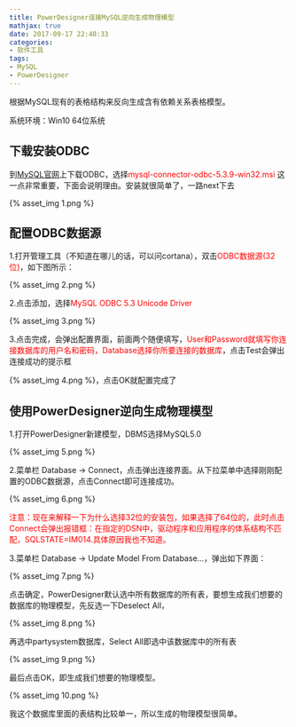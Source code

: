 ```yaml
---
title: PowerDesigner连接MySQL逆向生成物理模型
mathjax: true
date: 2017-09-17 22:40:33
categories:
- 软件工具
tags:
- MySQL
- PowerDesigner
---
```

根据MySQL现有的表格结构来反向生成含有依赖关系表格模型。

<!--more-->

系统环境：Win10 64位系统

## 下载安装ODBC
到[MySQL官网](https://dev.mysql.com/downloads/connector/odbc/)上下载ODBC，选择<font color=red>mysql-connector-odbc-5.3.9-win32.msi</font> 这一点非常重要，下面会说明理由。安装就很简单了，一路next下去

{% asset_img 1.png %}



## 配置ODBC数据源
1.打开管理工具（不知道在哪儿的话，可以问cortana），双击<font color=red>ODBC数据源(32位)</font>，如下图所示：

{% asset_img 2.png %}

2.点击添加，选择<font color=red>MySQL ODBC 5.3 Unicode Driver</font>

{% asset_img 3.png %}

3.点击完成，会弹出配置界面，前面两个随便填写，<font color=red>User和Password就填写你连接数据库的用户名和密码，Database选择你所要连接的数据库</font>，点击Test会弹出连接成功的提示框

{% asset_img 4.png %}，点击OK就配置完成了

## 使用PowerDesigner逆向生成物理模型
1.打开PowerDesigner新建模型，DBMS选择MySQL5.0

{% asset_img 5.png %}

2.菜单栏 Database -> Connect，点击弹出连接界面。从下拉菜单中选择刚刚配置的ODBC数据源，点击Connect即可连接成功。

{% asset_img 6.png %}

<font color=red>注意：现在来解释一下为什么选择32位的安装包，如果选择了64位的，此时点击Connect会弹出报错框：在指定的DSN中，驱动程序和应用程序的体系结构不匹配，SQLSTATE=IM014.具体原因我也不知道。</font>

3.菜单栏 Database -> Update Model From Database...，弹出如下界面：

{% asset_img 7.png %}

点击确定，PowerDesigner默认选中所有数据库的所有表，要想生成我们想要的数据库的物理模型，先反选一下Deselect All，

{% asset_img 8.png %}

再选中partysystem数据库，Select All即选中该数据库中的所有表

{% asset_img 9.png %}

最后点击OK，即生成我们想要的物理模型。

{% asset_img 10.png %}

我这个数据库里面的表结构比较单一，所以生成的物理模型很简单。
